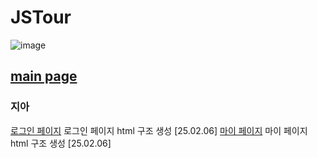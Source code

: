 # JSTour
![image](https://github.com/user-attachments/assets/eb9f5ccb-d0fc-470f-b5d4-54c5db3a09b9)

## <a href="https://ldr7xior.github.io/JSTour/" class="page">main page</a> ##

### 지아 ###
<a href="login/login.html" class="page">로그인 페이지</a> 로그인 페이지 html 구조 생성 [25.02.06]
<a href="myPage/mypage.html" class="page">마이 페이지</a> 마이 페이지 html 구조 생성 [25.02.06]

